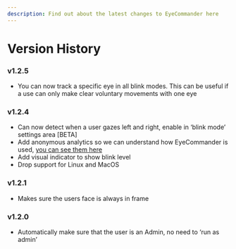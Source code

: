 ```yaml
---
description: Find out about the latest changes to EyeCommander here
---
```


# Version History

### v1.2.5

* You can now track a specific eye in all blink modes. This can be useful if a use can only make clear voluntary movements with one eye

### v1.2.4

* Can now detect when a user gazes left and right, enable in ‘blink mode’ settings area \[BETA]
* Add anonymous analytics so we can understand how EyeCommander is used, [you can see them here](https://app.posthog.com/shared\_dashboard/imBogUN3\_VGNTZCIZjlVjKgPqzovAA)
* Add visual indicator to show blink level
* Drop support for Linux and MacOS

### v1.2.1

* Makes sure the users face is always in frame

### v1.2.0

* Automatically make sure that the user is an Admin, no need to ‘run as admin’
